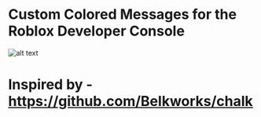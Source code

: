 # Custom Colored Messages for the Roblox Developer Console

![alt text](https://cdn.discordapp.com/attachments/839732651803803659/923708407775649812/unknown.png)
# Inspired by - https://github.com/Belkworks/chalk
